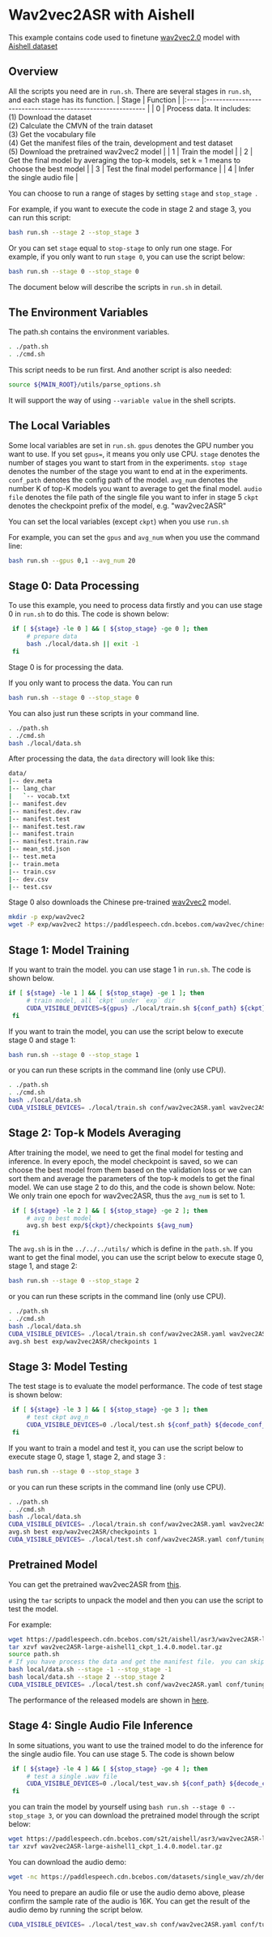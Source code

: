 # Wav2vec2ASR with Aishell
This example contains code used to finetune [wav2vec2.0](https://https://arxiv.org/pdf/2006.11477.pdf) model with [Aishell dataset](http://www.openslr.org/resources/33)
## Overview
All the scripts you need are in `run.sh`. There are several stages in `run.sh`, and each stage has its function.
| Stage | Function                                                     |
|:---- |:----------------------------------------------------------- |
| 0     | Process data. It includes: <br>       (1) Download the dataset <br>       (2) Calculate the CMVN of the train dataset <br>       (3) Get the vocabulary file <br>       (4) Get the manifest files of the train, development and test dataset<br>       (5) Download the pretrained wav2vec2 model |
| 1     | Train the model                                              |
| 2     | Get the final model by averaging the top-k models, set k = 1 means to choose the best model |
| 3     | Test the final model performance                             |
| 4     | Infer the single audio file                                  |


You can choose to run a range of stages by setting `stage` and `stop_stage `. 

For example, if you want to execute the code in stage 2 and stage 3, you can run this script:
```bash
bash run.sh --stage 2 --stop_stage 3
```
Or you can set `stage` equal to `stop-stage` to only run one stage.
For example, if you only want to run `stage 0`, you can use the script below:
```bash
bash run.sh --stage 0 --stop_stage 0
```
The document below will describe the scripts in `run.sh` in detail.
## The Environment Variables
The path.sh contains the environment variables. 
```bash
. ./path.sh
. ./cmd.sh
```
This script needs to be run first. And another script is also needed:
```bash
source ${MAIN_ROOT}/utils/parse_options.sh
```
It will support the way of using `--variable value` in the shell scripts.
## The Local Variables
Some local variables are set in `run.sh`. 
`gpus` denotes the GPU number you want to use. If you set `gpus=`, it means you only use CPU. 
`stage` denotes the number of stages you want to start from in the experiments.
`stop stage` denotes the number of the stage you want to end at in the experiments. 
`conf_path` denotes the config path of the model.
`avg_num` denotes the number K of top-K models you want to average to get the final model.
`audio file` denotes the file path of the single file you want to infer in stage 5
`ckpt` denotes the checkpoint prefix of the model, e.g. "wav2vec2ASR"

You can set the local variables (except `ckpt`) when you use `run.sh`

For example, you can set the `gpus` and `avg_num` when you use the command line:
```bash
bash run.sh --gpus 0,1 --avg_num 20
```
## Stage 0: Data Processing
To use this example, you need to process data firstly and you can use stage 0 in `run.sh` to do this. The code is shown below:
```bash
 if [ ${stage} -le 0 ] && [ ${stop_stage} -ge 0 ]; then
     # prepare data
     bash ./local/data.sh || exit -1
 fi
```
Stage 0 is for processing the data.

If you only want to process the data. You can run
```bash
bash run.sh --stage 0 --stop_stage 0
```
You can also just run these scripts in your command line.
```bash
. ./path.sh
. ./cmd.sh
bash ./local/data.sh
```
After processing the data, the `data` directory will look like this:
```bash
data/
|-- dev.meta
|-- lang_char
|   `-- vocab.txt
|-- manifest.dev
|-- manifest.dev.raw
|-- manifest.test
|-- manifest.test.raw
|-- manifest.train
|-- manifest.train.raw
|-- mean_std.json
|-- test.meta
|-- train.meta
|-- train.csv
|-- dev.csv
|-- test.csv
```

Stage 0 also downloads the Chinese pre-trained [wav2vec2](https://paddlespeech.cdn.bcebos.com/wav2vec/chinese-wav2vec2-large.pdparams) model.
```bash
mkdir -p exp/wav2vec2
wget -P exp/wav2vec2 https://paddlespeech.cdn.bcebos.com/wav2vec/chinese-wav2vec2-large.pdparams
```
## Stage 1: Model Training
If you want to train the model. you can use stage 1 in `run.sh`. The code is shown below. 
```bash
if [ ${stage} -le 1 ] && [ ${stop_stage} -ge 1 ]; then
     # train model, all `ckpt` under `exp` dir
     CUDA_VISIBLE_DEVICES=${gpus} ./local/train.sh ${conf_path} ${ckpt}
 fi
```
If you want to train the model, you can use the script below to execute stage 0 and stage 1:
```bash
bash run.sh --stage 0 --stop_stage 1
```
or you can run these scripts in the command line (only use CPU).
```bash
. ./path.sh
. ./cmd.sh
bash ./local/data.sh
CUDA_VISIBLE_DEVICES= ./local/train.sh conf/wav2vec2ASR.yaml wav2vec2ASR
```
## Stage 2: Top-k Models Averaging
After training the model, we need to get the final model for testing and inference. In every epoch, the model checkpoint is saved, so we can choose the best model from them based on the validation loss or we can sort them and average the parameters of the top-k models to get the final model. We can use stage 2 to do this, and the code is shown below. Note: We only train one epoch for wav2vec2ASR, thus the `avg_num` is set to 1.
```bash
 if [ ${stage} -le 2 ] && [ ${stop_stage} -ge 2 ]; then
     # avg n best model
     avg.sh best exp/${ckpt}/checkpoints ${avg_num}
 fi
```
The `avg.sh` is in the `../../../utils/` which is define in the `path.sh`.
If you want to get the final model, you can use the script below to execute stage 0, stage 1, and stage 2:
```bash
bash run.sh --stage 0 --stop_stage 2
```
or you can run these scripts in the command line (only use CPU).

```bash
. ./path.sh
. ./cmd.sh
bash ./local/data.sh
CUDA_VISIBLE_DEVICES= ./local/train.sh conf/wav2vec2ASR.yaml wav2vec2ASR
avg.sh best exp/wav2vec2ASR/checkpoints 1
```
## Stage 3: Model Testing
The test stage is to evaluate the model performance. The code of test stage is shown below:
```bash
 if [ ${stage} -le 3 ] && [ ${stop_stage} -ge 3 ]; then
     # test ckpt avg_n
     CUDA_VISIBLE_DEVICES=0 ./local/test.sh ${conf_path} ${decode_conf_path} exp/${ckpt}/checkpoints/${avg_ckpt} || exit -1
 fi
```
If you want to train a model and test it, you can use the script below to execute stage 0, stage 1, stage 2, and stage 3 :
```bash
bash run.sh --stage 0 --stop_stage 3
```
or you can run these scripts in the command line (only use CPU).
```bash
. ./path.sh
. ./cmd.sh
bash ./local/data.sh
CUDA_VISIBLE_DEVICES= ./local/train.sh conf/wav2vec2ASR.yaml wav2vec2ASR
avg.sh best exp/wav2vec2ASR/checkpoints 1
CUDA_VISIBLE_DEVICES= ./local/test.sh conf/wav2vec2ASR.yaml conf/tuning/decode.yaml exp/wav2vec2ASR/checkpoints/avg_1
```
## Pretrained Model
You can get the pretrained wav2vec2ASR from [this](../../../docs/source/released_model.md).

using the `tar` scripts to unpack the model and then you can use the script to test the model.

For example:
```bash
wget https://paddlespeech.cdn.bcebos.com/s2t/aishell/asr3/wav2vec2ASR-large-aishell1_ckpt_1.4.0.model.tar.gz
tar xzvf wav2vec2ASR-large-aishell1_ckpt_1.4.0.model.tar.gz
source path.sh
# If you have process the data and get the manifest file， you can skip the following 2 steps
bash local/data.sh --stage -1 --stop_stage -1
bash local/data.sh --stage 2 --stop_stage 2
CUDA_VISIBLE_DEVICES= ./local/test.sh conf/wav2vec2ASR.yaml conf/tuning/decode.yaml exp/wav2vec2ASR/checkpoints/avg_1
```
The performance of the released models are shown in [here](./RESULTS.md).


## Stage 4: Single Audio File Inference
In some situations, you want to use the trained model to do the inference for the single audio file. You can use stage 5. The code is shown below
```bash
 if [ ${stage} -le 4 ] && [ ${stop_stage} -ge 4 ]; then
     # test a single .wav file
     CUDA_VISIBLE_DEVICES=0 ./local/test_wav.sh ${conf_path} ${decode_conf_path} exp/${ckpt}/checkpoints/${avg_ckpt} ${audio_file} || exit -1
 fi
```
you can train the model by yourself using ```bash run.sh --stage 0 --stop_stage 3```, or you can download the pretrained model through the script below:
```bash
wget https://paddlespeech.cdn.bcebos.com/s2t/aishell/asr3/wav2vec2ASR-large-aishell1_ckpt_1.4.0.model.tar.gz
tar xzvf wav2vec2ASR-large-aishell1_ckpt_1.4.0.model.tar.gz
```
You can download the audio demo:
```bash
wget -nc https://paddlespeech.cdn.bcebos.com/datasets/single_wav/zh/demo_01_03.wav -P data/
```
You need to prepare an audio file or use the audio demo above, please confirm the sample rate of the audio is 16K. You can get the result of the audio demo by running the script below.
```bash
CUDA_VISIBLE_DEVICES= ./local/test_wav.sh conf/wav2vec2ASR.yaml conf/tuning/decode.yaml exp/wav2vec2ASR/checkpoints/avg_1 data/demo_01_03.wav
```
